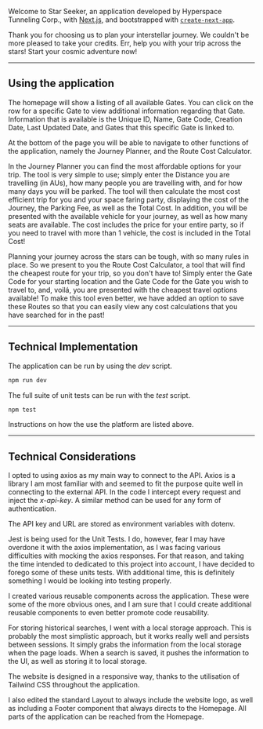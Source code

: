 Welcome to Star Seeker, an application developed by Hyperspace Tunneling Corp., with [Next.js](https://nextjs.org), and bootstrapped with [`create-next-app`](https://nextjs.org/docs/app/api-reference/cli/create-next-app).

Thank you for choosing us to plan your interstellar journey. We couldn't be more pleased to take your credits. Err, help you with your trip across the stars! Start your cosmic adventure now!

---

## Using the application

The homepage will show a listing of all available Gates. You can click on the row for a specific Gate to view additional information regarding that Gate. Information that is available is the Unique ID, Name, Gate Code, Creation Date, Last Updated Date, and Gates that this specific Gate is linked to.

At the bottom of the page you will be able to navigate to other functions of the application, namely the Journey Planner, and the Route Cost Calculator.

In the Journey Planner you can find the most affordable options for your trip. The tool is very simple to use; simply enter the Distance you are travelling (in AUs), how many people you are travelling with, and for how many days you will be parked. The tool will then calculate the most cost efficient trip for you and your space faring party, displaying the cost of the Journey, the Parking Fee, as well as the Total Cost. In addition, you will be presented with the available vehicle for your journey, as well as how many seats are available. The cost includes the price for your entire party, so if you need to travel with more than 1 vehicle, the cost is included in the Total Cost!

Planning your journey across the stars can be tough, with so many rules in place. So we present to you the Route Cost Calculator, a tool that will find the cheapest route for your trip, so you don't have to! Simply enter the Gate Code for your starting location and the Gate Code for the Gate you wish to travel to, and, voilá, you are presented with the cheapest travel options available! To make this tool even better, we have added an option to save these Routes so that you can easily view any cost calculations that you have searched for in the past!

---

## Technical Implementation

The application can be run by using the *dev* script.

```bash
npm run dev
```

The full suite of unit tests can be run with the *test* script.

```bash
npm test
```

Instructions on how the use the platform are listed above.

---

## Technical Considerations

I opted to using axios as my main way to connect to the API. Axios is a library I am most familiar with and seemed to fit the purpose quite well in connecting to the external API. In the code I intercept every request and inject the *x-api-key*. A similar method can be used for any form of authentication.

The API key and URL are stored as environment variables with dotenv.

Jest is being used for the Unit Tests. I do, however, fear I may have overdone it with the axios implementation, as I was facing various difficulties with mocking the axios responses. For that reason, and taking the time intended to dedicated to this project into account, I have decided to forego some of these units tests. With additional time, this is definitely something I would be looking into testing properly.

I created various reusable components across the application. These were some of the more obvious ones, and I am sure that I could create additional reusable components to even better promote code reusability.

For storing historical searches, I went with a local storage approach. This is probably the most simplistic approach, but it works really well and persists between sessions. It simply grabs the information from the local storage when the page loads. When a search is saved, it pushes the information to the UI, as well as storing it to local storage.

The website is designed in a responsive way, thanks to the utilisation of Tailwind CSS throughout the application.

I also edited the standard Layout to always include the website logo, as well as including a Footer component that always directs to the Homepage. All parts of the application can be reached from the Homepage.